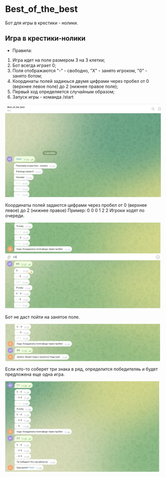 # Best_of_the_best
Бот для игры в крестики - нолики.
## Игра в крестики-нолики
* Правила:
1. Игра идет на поле размером 3 на 3 клетки;
2. Бот всегда играет 0;
3. Поля отображаются "-" - свободно, "Х" - занято игроком, "0" - занято ботом;
4. Координаты полей задаюься двумя цифрами через пробел от 0 (верхнее левое поле) до 2 (нижнее правое поле);
5. Первый ход определяется случайным образом;
6. Запуск игры - команда /start

![Стартовый экран](https://github.com/APanRU/Begin_Python/blob/master/Homework/Homework_8/Task_1/%D0%A1%D1%82%D0%B0%D1%80%D1%82%D0%BE%D0%B2%D1%8B%D0%B9%20%D1%8D%D0%BA%D1%80%D0%B0%D0%BD.jpg)

Координаты полей задаются цифрами через пробел от 0 (верхнее левое) до 2 (нижнее правое)
Пример: 0 0 
        0 1
        2 2
Игроки ходят по очереди.

![Ходы](https://github.com/APanRU/Begin_Python/blob/master/Homework/Homework_8/Task_1/%D0%9F%D1%80%D0%B8%D0%BC%D0%B5%D1%80%20%D1%85%D0%BE%D0%B4%D0%B0.jpg)

Бот не даст пойти на занятое поле.

![Ход на занятое поле](https://github.com/APanRU/Begin_Python/blob/master/Homework/Homework_8/Task_1/%D0%97%D0%B0%D0%BD%D1%8F%D1%82%D0%BE.jpg)

Если кто-то соберет три знака в ряд, определится победителяь и будет предложена еще одна игра.

![Завершение игры](https://github.com/APanRU/Begin_Python/blob/master/Homework/Homework_8/Task_1/%D0%9F%D0%BE%D0%B1%D0%B5%D0%B4%D0%B0.jpg)